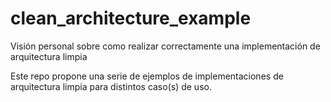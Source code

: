 # clean_architecture_example

Visión personal sobre como realizar correctamente una implementación de arquitectura limpia

Este repo propone una serie de ejemplos de implementaciones de arquitectura limpia para distintos caso(s) de uso.
